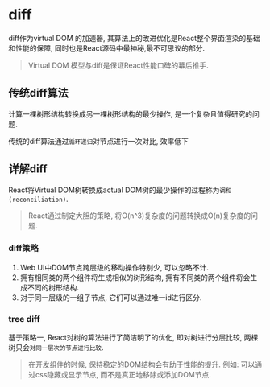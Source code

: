 # diff

diff作为virtual DOM 的加速器, 其算法上的改进优化是React整个界面渲染的基础和性能的保障, 同时也是React源码中最神秘,最不可思议的部分.

> Virtual DOM 模型与diff是保证React性能口碑的幕后推手.

## 传统diff算法

计算一棵树形结构转换成另一棵树形结构的最少操作, 是一个复杂且值得研究的问题.

传统的diff算法通过`循环递归`对节点进行一次对比, 效率低下

## 详解diff

React将Virtual DOM树转换成actual DOM树的最少操作的过程称为`调和(reconciliation)`.

> React通过制定大胆的策略, 将O(n^3)复杂度的问题转换成O(n)复杂度的问题.

### diff策略

1. Web UI中DOM节点跨层级的移动操作特别少, 可以忽略不计.
2. 拥有相同类的两个组件将生成相似的树形结构, 拥有不同类的两个组件将会生成不同的树形结构.
3. 对于同一层级的一组子节点, 它们可以通过唯一id进行区分.

### tree diff

基于策略一, React对树的算法进行了简洁明了的优化, 即对树进行分层比较, 两棵树只会`对同一层次的节点进行比较`.

> 在开发组件的时候, 保持稳定的DOM结构会有助于性能的提升. 例如: 可以通过css隐藏或显示节点, 而不是真正地移除或添加DOM节点.

